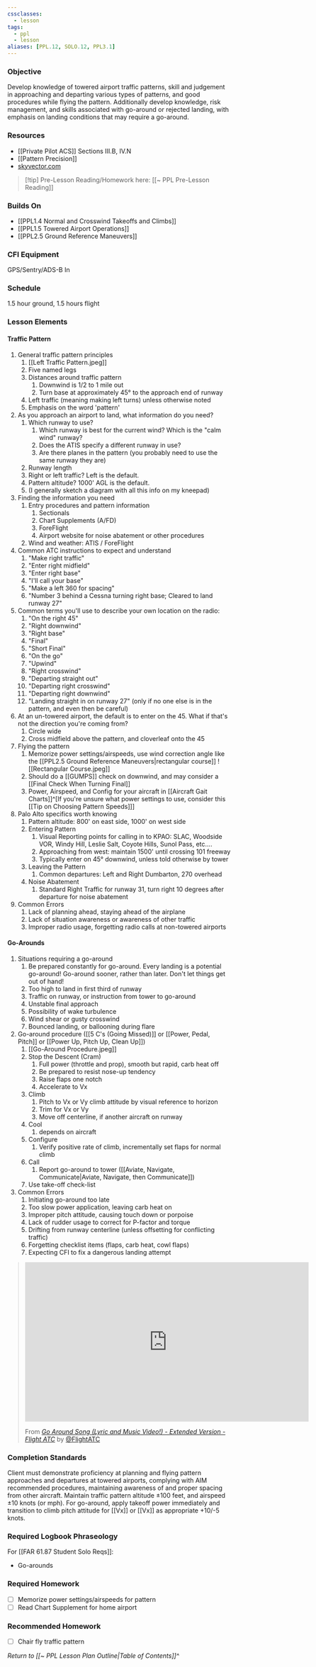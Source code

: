 ```yaml
---
cssclasses:
  - lesson
tags:
  - ppl
  - lesson
aliases: [PPL.12, SOLO.12, PPL3.1]
---
```

### Objective
Develop knowledge of towered airport traffic patterns, skill and judgement in approaching and departing various types of patterns, and good procedures while flying the pattern. Additionally develop knowledge, risk management, and skills associated with go-around or rejected landing, with emphasis on landing conditions that may require a go-around.

### Resources
- [[Private Pilot ACS]] Sections III.B, IV.N
- [[Pattern Precision]]
- [skyvector.com](http://www.skyvector.com)

> [!tip] Pre-Lesson Reading/Homework here: [[~ PPL Pre-Lesson Reading]]

### Builds On
- [[PPL1.4 Normal and Crosswind Takeoffs and Climbs]]
- [[PPL1.5 Towered Airport Operations]]
- [[PPL2.5 Ground Reference Maneuvers]]

### CFI Equipment
GPS/Sentry/ADS-B In

### Schedule
1.5 hour ground, 1.5 hours flight

### Lesson Elements
#### Traffic Pattern
1. General traffic pattern principles
	1. [[Left Traffic Pattern.jpeg]]
	2. Five named legs
	3. Distances around traffic pattern
		1. Downwind is 1/2 to 1 mile out
		2. Turn base at approximately 45° to the approach end of runway
	4. Left traffic (meaning making left turns) unless otherwise noted
	5. Emphasis on the word 'pattern'
2. As you approach an airport to land, what information do you need?
	1. Which runway to use?
		1. Which runway is best for the current wind?  Which is the "calm wind" runway?
		2. Does the ATIS specify a different runway in use?
		3. Are there planes in the pattern (you probably need to use the same runway they are)
	2. Runway length
	3. Right or left traffic?  Left is the default.
	4. Pattern altitude?  1000' AGL is the default.
	5. (I generally sketch a diagram with all this info on my kneepad)
3. Finding the information you need
	1. Entry procedures and pattern information
		1. Sectionals
		2. Chart Supplements (A/FD)
		3. ForeFlight
		4. Airport website for noise abatement or other procedures
	2. Wind and weather: ATIS / ForeFlight
4. Common ATC instructions to expect and understand
	1. "Make right traffic"
	2. "Enter right midfield"
	3. "Enter right base"
	4. "I'll call your base"
	5. "Make a left 360 for spacing"
	6. "Number 3 behind a Cessna turning right base; Cleared to land runway 27"
5. Common terms you'll use to describe your own location on the radio:
	1. "On the right 45"
	2. "Right downwind"
	3. "Right base"
	4. "Final"
	5. "Short Final"
	6. "On the go"
	7. "Upwind"
	8. "Right crosswind"
	9. "Departing straight out"
	10. "Departing right crosswind"
	11. "Departing right downwind"
	12. "Landing straight in on runway 27" (only if no one else is in the pattern, and even then be careful)
6. At an un-towered airport, the default is to enter on the 45.  What if that's not the direction you're coming from?
	1. Circle wide
	2. Cross midfield above the pattern, and cloverleaf onto the 45
7. Flying the pattern
	1. Memorize power settings/airspeeds, use wind correction angle like the [[PPL2.5 Ground Reference Maneuvers|rectangular course]] ![[Rectangular Course.jpeg]]
	2. Should do a [[GUMPS]] check on downwind, and may consider a [[Final Check When Turning Final]]
	3. Power, Airspeed, and Config for your aircraft in [[Aircraft Gait Charts]]^[If you're unsure what power settings to use, consider this [[Tip on Choosing Pattern Speeds]]]
8. Palo Alto specifics worth knowing
	1. Pattern altitude: 800' on east side, 1000' on west side
	2. Entering Pattern
		1. Visual Reporting points for calling in to KPAO: SLAC, Woodside VOR, Windy Hill, Leslie Salt, Coyote Hills, Sunol Pass, etc....
		2. Approaching from west: maintain 1500' until crossing 101 freeway
		3. Typically enter on 45° downwind, unless told otherwise by tower
	3. Leaving the Pattern
		1. Common departures: Left and Right Dumbarton, 270 overhead
	4. Noise Abatement
		1. Standard Right Traffic for runway 31, turn right 10 degrees after departure for noise abatement
9. Common Errors
	1. Lack of planning ahead, staying ahead of the airplane
	2. Lack of situation awareness or awareness of other traffic
	3. Improper radio usage, forgetting radio calls at non-towered airports


#### Go-Arounds
1. Situations requiring a go-around
	1. Be prepared constantly for go-around. Every landing is a potential go-around! Go-around sooner, rather than later. Don't let things get out of hand!
	2. Too high to land in first third of runway
	3. Traffic on runway, or instruction from tower to go-around
	4. Unstable final approach
	5. Possibility of wake turbulence
	6. Wind shear or gusty crosswind
	7. Bounced landing, or ballooning during flare
2. Go-around procedure ([[5 C's (Going Missed)]] or [[Power, Pedal, Pitch]] or [[Power Up, Pitch Up, Clean Up]])
	1. [[Go-Around Procedure.jpeg]]
	2. Stop the Descent (Cram)
		1. Full power (throttle and prop), smooth but rapid, carb heat off
		2. Be prepared to resist nose-up tendency
		3. Raise flaps one notch
		4. Accelerate to Vx
	3. Climb
		1. Pitch to Vx or Vy climb attitude by visual reference to horizon
		2. Trim for Vx or Vy
		3. Move off centerline, if another aircraft on runway
	4. Cool
		1. depends on aircraft
	5. Configure
		1. Verify positive rate of climb, incrementally set flaps for normal climb
	6. Call
		1. Report go-around to tower ([[Aviate, Navigate, Communicate|Aviate, Navigate, then Communicate]])
	7. Use take-off check-list
4. Common Errors
	1. Initiating go-around too late
	2. Too slow power application, leaving carb heat on
	3. Improper pitch attitude, causing touch down or porpoise
	4. Lack of rudder usage to correct for P-factor and torque
	5. Drifting from runway centerline (unless offsetting for conflicting traffic)
	6. Forgetting checklist items (flaps, carb heat, cowl flaps)
	7. Expecting CFI to fix a dangerous landing attempt

> <iframe id="ytplayer" type="text/html" width="640" height="360" src="https://youtube.com/embed/evE3WmYAvVY"  frameborder="0"></iframe>
> 
> From *[Go Around Song (Lyric and Music Video!) - Extended Version - Flight ATC](https://www.youtube.com/watch?v=evE3WmYAvVY)* by [@FlightATC](https://www.youtube.com/@FlightATC)

### Completion Standards
Client must demonstrate proficiency at planning and flying pattern approaches and departures at towered airports, complying with AIM recommended procedures, maintaining awareness of and proper spacing from other aircraft. Maintain traffic pattern altitude ±100 feet, and airspeed ±10 knots (or mph). For go-around, apply takeoff power immediately and transition to climb pitch attitude for [[Vx]] or [[Vx]] as appropriate +10/-5 knots.

### Required Logbook Phraseology
For [[FAR 61.87 Student Solo Reqs]]: 
- Go-arounds

### Required Homework
- [ ] Memorize power settings/airspeeds for pattern
- [ ] Read Chart Supplement for home airport

### Recommended Homework 
- [ ] Chair fly traffic pattern

*Return to [[~ PPL Lesson Plan Outline|Table of Contents]]^*